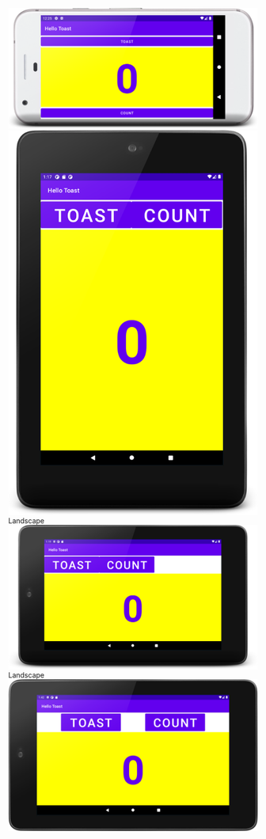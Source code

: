 ![Screenshot of landscape](Task1.png)
![Screenshot of landscape](Task1.1.png)
Landscape 
![Screenshot of landscape](Task1.2.png)
Landscape
![Screenshot of landscape](challenge.png)




